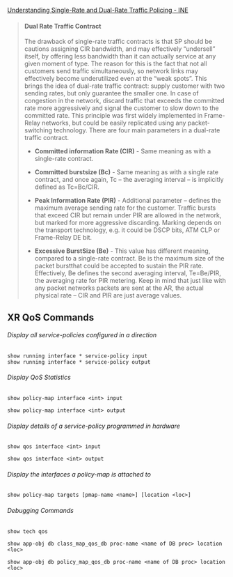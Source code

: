 [Understanding Single-Rate and Dual-Rate Traffic Policing - INE](https://ine.com/blog/2011-05-22-understanding-single-rate-and-dual-rate-traffic-policing)

> #### Dual Rate Traffic Contract
>
> The drawback of single-rate traffic contracts is that SP should be cautions assigning CIR bandwidth,
> and may effectively “undersell” itself, by offering less bandwidth than it can actually service at
> any given moment of type. The reason for this is the fact that not all customers send traffic simultaneously,
> so network links may effectively become underutilized even at the “weak spots”. This brings the idea
> of dual-rate traffic contract: supply customer with two sending rates, but only guarantee the smaller one.
> In case of congestion in the network, discard traffic that exceeds the committed rate more aggressively
> and signal the customer to slow down to the committed rate. This principle was first widely implemented
> in Frame-Relay networks, but could be easily replicated using any packet-switching technology. There are four main parameters in a dual-rate traffic contract.
>
> * **Committed information Rate (CIR)** - Same meaning as with a single-rate contract.
>  
> * **Committed burstsize (Bc)** - Same meaning as with a single rate contract, and once again,
>   Tc – the averaging interval – is implicitly defined as Tc=Bc/CIR.
> 
> * **Peak Information Rate (PIR)** - Additional parameter – defines the maximum average sending
>   rate for the customer. Traffic bursts that exceed CIR but remain under PIR are allowed in
>   the network, but marked for more aggressive discarding. Marking depends on the transport 
>   technology, e.g. it could be DSCP bits, ATM CLP or Frame-Relay DE bit.
>   
> * **Excessive BurstSize (Be)** - This value has different meaning, compared to a single-rate
>   contract. Be is the maximum size of the packet burstthat could be accepted to sustain the
>   PIR rate. Effectively, Be defines the second averaging interval, Te=Be/PIR, the averaging
>   rate for PIR metering. Keep in mind that just like with any packet networks packets are sent
>   at the AR, the actual physical rate – CIR and PIR are just average values.


## XR QoS Commands

###### Display all service-policies configured in a direction
```
show running interface * service-policy input
show running interface * service-policy output
```

###### Display QoS Statistics
`show policy-map interface <int> input`

`show policy-map interface <int> output`

###### Display details of a service-policy programmed in hardware
`show qos interface <int> input`

`show qos interface <int> output`

###### Display the interfaces a policy-map is attached to
`show policy-map targets [pmap-name <name>] [location <loc>]`

###### Debugging Commands
`show tech qos`

`show app-obj db class_map_qos_db proc-name <name of DB proc> location <loc>`

`show app-obj db policy_map_qos_db proc-name <name of DB proc> location <loc>`